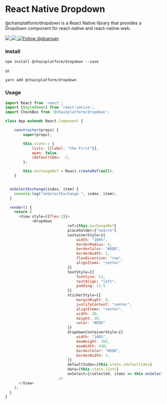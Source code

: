 # React Native Dropdown
@chainplatform/dropdown is a React Native library that provides a Dropdown component for react-native and react-native-web.

<a href="https://npmjs.com/package/@chainplatform/dropdown">
  <img src="https://img.shields.io/npm/v/@chainplatform/dropdown.svg"></img>
  <img src="https://img.shields.io/npm/dt/@chainplatform/dropdown.svg"></img>
</a>
<a href="https://twitter.com/intent/follow?screen_name=doansan"><img src="https://img.shields.io/twitter/follow/doansan.svg?label=Follow%20@doansan" alt="Follow @doansan"></img></a>

### Install
```
npm install @chainplatform/dropdown --save
```
or
```
yarn add @chainplatform/dropdown
```


### Usage

```js
import React from 'react';
import {StyleSheet} from 'react-native';
import CheckBox from '@chainplatform/dropdown';

class App extends React.Component {

    constructor(props) {
        super(props);

        this.state = {
            lists: [{label: "the First"}],
            open: false,
            idefaultIdex: -1,
        };

        this.exchangeRef = React.createRef(null);
    }


  onSelectExchange(index, item) {
    console.log("onSelectExchange ", index, item);
  }

  render() {
    return (
      <View style={{flex:1}}>
            <Dropdown
                            ref={this.exchangeRef}
                            placeholder={"search"}
                            containerStyle={{
                                width: "100%",
                                borderRadius: 4,
                                borderColor: "#DDD",
                                borderWidth: 1,
                                flexDirection: "row",
                                alignItems: "center"
                            }}
                            textStyle={{
                                fontSize: 13,
                                textAlign: "left",
                                padding: 11.5
                            }}
                            stickerStyle={{
                                marginRight: 8,
                                justifyContent: "center",
                                alignItems: "center",
                                width: 20,
                                height: 20,
                                color: "#DDD"
                            }}
                            dropdownContainerStyle={{
                                width: "100%",
                                maxHeight: 165,
                                maxWidth: 430,
                                borderColor: "#DDD",
                                borderWidth: 1,
                            }}
                            defaultIndex={this.state.idefaultIdex}
                            data={this.state.lists}
                            onSelect={(selected, item) => this.onSelectExchange(selected, item)}
                        />
      </View>
    );
  }
}
```